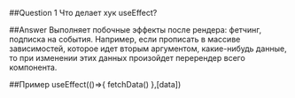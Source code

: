 ##Question 1
Что делает хук useEffect?

##Answer
Выполняет побочные эффекты после рендера: фетчинг, подписка на события.
Например, если прописать в массиве зависимостей, которое идет вторым аргументом, какие-нибудь данные, то при изменении этих данных произойдет перерендер всего компонента.

##Пример
useEffect(()=>{
fetchData()
},[data])
